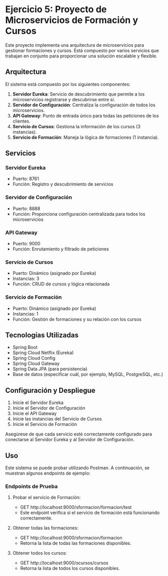 # Ejercicio 5: Proyecto de Microservicios de Formación y Cursos

Este proyecto implementa una arquitectura de microservicios para gestionar formaciones y cursos. Está compuesto por varios servicios que trabajan en conjunto para proporcionar una solución escalable y flexible.

## Arquitectura

El sistema está compuesto por los siguientes componentes:

1. **Servidor Eureka**: Servicio de descubrimiento que permite a los microservicios registrarse y descubrirse entre sí.
2. **Servidor de Configuración**: Centraliza la configuración de todos los microservicios.
3. **API Gateway**: Punto de entrada único para todas las peticiones de los clientes.
4. **Servicio de Cursos**: Gestiona la información de los cursos (3 instancias).
5. **Servicio de Formación**: Maneja la lógica de formaciones (1 instancia).

## Servicios

### Servidor Eureka
- Puerto: 8761
- Función: Registro y descubrimiento de servicios

### Servidor de Configuración
- Puerto: 8888
- Función: Proporciona configuración centralizada para todos los microservicios

### API Gateway
- Puerto: 9000
- Función: Enrutamiento y filtrado de peticiones

### Servicio de Cursos
- Puerto: Dinámico (asignado por Eureka)
- Instancias: 3
- Función: CRUD de cursos y lógica relacionada

### Servicio de Formación
- Puerto: Dinámico (asignado por Eureka)
- Instancias: 1
- Función: Gestión de formaciones y su relación con los cursos

## Tecnologías Utilizadas

- Spring Boot
- Spring Cloud Netflix (Eureka)
- Spring Cloud Config
- Spring Cloud Gateway
- Spring Data JPA (para persistencia)
- Base de datos (especificar cuál, por ejemplo, MySQL, PostgreSQL, etc.)

## Configuración y Despliegue

1. Inicie el Servidor Eureka
2. Inicie el Servidor de Configuración
3. Inicie el API Gateway
4. Inicie las instancias del Servicio de Cursos
5. Inicie el Servicio de Formación

Asegúrese de que cada servicio esté correctamente configurado para conectarse al Servidor Eureka y al Servidor de Configuración.

## Uso

Este sistema se puede probar utilizando Postman. A continuación, se muestran algunos endpoints de ejemplo:

### Endpoints de Prueba

1. Probar el servicio de Formación:
   
      - GET http://localhost:9000/sformacion/formacion/test
      - Este endpoint verifica si el servicio de formación está funcionando correctamente.

2. Obtener todas las formaciones:
   
     - GET http://localhost:9000/sformacion/formacion
     - Retorna la lista de todas las formaciones disponibles.

3. Obtener todos los cursos:
   
     - GET http://localhost:9000/scursos/cursos
     - Retorna la lista de todos los cursos disponibles.
